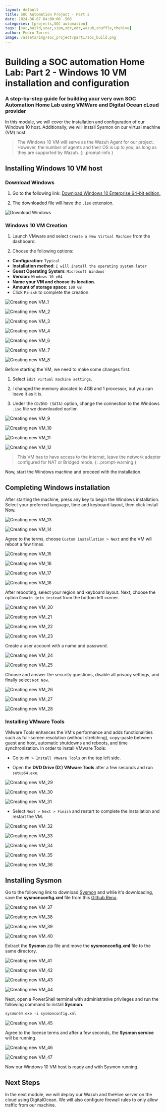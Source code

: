 ```yaml
---
layout: default
title: SOC Automation Project - Part 2
date: 2024-06-07 04:00:00 -500
categories: [projects,SOC automation]
tags: [soc,build,soar,siem,xdr,edr,wazuh,shuffle,thehive]
author: Pedro Torres
image: /assets/img/soc_project/part1/soc_build.png
---
```


# Building a SOC automation Home Lab: Part 2 - Windows 10 VM installation and configuration 

### A step-by-step guide for building your very own SOC Automation Home Lab using VMWare and Digital Ocean cLoud provider

In this module, we will cover the installation and configuration of our Windows 10 host. Additionally, we will install Sysmon on our virtual machine (VM) host.

> The Windows 10 VM will serve as the Wazuh Agent for our project. However, the number of agents and their OS is up to you, as long as they are supported by Wazuh.
{: .prompt-info }

## Installing Windows 10 VM host

### Download Windows

1. Go to the following link: [Download Windows 10 Enterprise 64-bit edition.][1]

2. The downloaded file will have the `.iso` extension.

![Download Windows](/assets/img/soc_project/part2/000.png)

### Windows 10 VM Creation

1. Launch VMware and select `Create a New Virtual Machine` from the dashboard.

2. Choose the following options:

* **Configuration**: `Typical`
* **Installation method**: `I will install the operating system later`
* **Guest Operating System**: `Microsoft Windows`
* **Version**: `Windows 10 x64`
* **Name your VM and choose its location.**
* **Amount of storage space**: `100 GB`
* Click `Finish` to complete the creation.

![Creating new VM_1](/assets/img/soc_project/part2/001.png)

![Creating new VM_2](/assets/img/soc_project/part2/002.png)

![Creating new VM_3](/assets/img/soc_project/part2/003.png)

![Creating new VM_4](/assets/img/soc_project/part2/004.png)

![Creating new VM_6](/assets/img/soc_project/part2/006.png)

![Creating new VM_7](/assets/img/soc_project/part2/007.png)

![Creating new VM_8](/assets/img/soc_project/part2/008.png)

Before starting the VM, we need to make some changes first.

1. Select `Edit virtual machine settings`.

2. I changed the memory alocated to 4GB and 1 processor, but you can leave it as it is.

3. Under the `CD/DVD (SATA)` option, change the connection to the Windows `.iso` file we downloaded earlier.

![Creating new VM_9](/assets/img/soc_project/part2/009.png)

![Creating new VM_10](/assets/img/soc_project/part2/010.png)

![Creating new VM_11](/assets/img/soc_project/part2/011.png)

![Creating new VM_12](/assets/img/soc_project/part2/012.png)

> This VM has to have access to the internet, leave the network adapter configured for NAT or Bridged mode.
{: .prompt-warning }

Now, start the Windows machine and proceed with the installation.

## Completing Windows installation

After starting the machine, press any key to begin the Windows installation.
Select your preferred language, time and keyboard layout, then click Install Now.

![Creating new VM_13](/assets/img/soc_project/part2/013.png)

![Creating new VM_14](/assets/img/soc_project/part2/014.png)

Agree to the terms, choose `Custom installation > Next` and the VM will reboot a few times.

![Creating new VM_15](/assets/img/soc_project/part2/015.png)

![Creating new VM_16](/assets/img/soc_project/part2/016.png)

![Creating new VM_17](/assets/img/soc_project/part2/017.png)

![Creating new VM_18](/assets/img/soc_project/part2/018.png)

After rebooting, select your region and keyboard layout. Next, choose the option `Domain join instead` from the bottom left corner.

![Creating new VM_20](/assets/img/soc_project/part2/020.png)

![Creating new VM_21](/assets/img/soc_project/part2/021.png)

![Creating new VM_22](/assets/img/soc_project/part2/022.png)

![Creating new VM_23](/assets/img/soc_project/part2/023.png)

Create a user account with a name and password.

![Creating new VM_24](/assets/img/soc_project/part2/024.png)

![Creating new VM_25](/assets/img/soc_project/part2/025.png)

Choose and answer the security questions, disable all privacy settings, and finally select `Not Now`.

![Creating new VM_26](/assets/img/soc_project/part2/026.png)

![Creating new VM_27](/assets/img/soc_project/part2/027.png)

![Creating new VM_28](/assets/img/soc_project/part2/028.png)

### Installing VMware Tools

VMware Tools enhances the VM's performance and adds functionalities such as full-screen resolution (without stretching), copy-paste between guest and host, automatic shutdowns and reboots, and time synchronization. In order to install VMware Tools:

* Go to `VM > Install VMware Tools` on the top left side.

* Open the **DVD Drive (D:) VMware Tools** after a few seconds and run `setup64.exe`.

![Creating new VM_29](/assets/img/soc_project/part2/029.png)

![Creating new VM_30](/assets/img/soc_project/part2/030.png)

![Creating new VM_31](/assets/img/soc_project/part2/031.png)

* Select `Next > Next > Finish` and restart to complete the installation and restart the VM.

![Creating new VM_32](/assets/img/soc_project/part2/032.png)

![Creating new VM_33](/assets/img/soc_project/part2/033.png)

![Creating new VM_34](/assets/img/soc_project/part2/034.png)

![Creating new VM_35](/assets/img/soc_project/part2/035.png)

![Creating new VM_36](/assets/img/soc_project/part2/036.png)

## Installing Sysmon

Go to the following link to download [Sysmon][2] and while it's downloading, save the **sysmonconfig.xml** file from this [Github Repo][3].

![Creating new VM_37](/assets/img/soc_project/part2/037.png)

![Creating new VM_38](/assets/img/soc_project/part2/038.png)

![Creating new VM_39](/assets/img/soc_project/part2/039.png)

![Creating new VM_40](/assets/img/soc_project/part2/040.png)

Extract the **Sysmon** zip file and move the **sysmonconfig.xml** file to the same directory.

![Creating new VM_41](/assets/img/soc_project/part2/041.png)

![Creating new VM_42](/assets/img/soc_project/part2/042.png)

![Creating new VM_43](/assets/img/soc_project/part2/043.png)

![Creating new VM_44](/assets/img/soc_project/part2/044.png)

Next, open a PowerShell terminal with administrative privileges and run the following command to install **Sysmon**.

```ps
sysmon64.exe -i sysmonconfig.xml
```

![Creating new VM_45](/assets/img/soc_project/part2/045.png)

Agree to the license terms and after a few seconds, the **Sysmon service** will be running.

![Creating new VM_46](/assets/img/soc_project/part2/046.png)

![Creating new VM_47](/assets/img/soc_project/part2/047.png)

Now our Windows 10 VM host is ready and with Sysmon running.

## Next Steps

In the next module, we will deploy our Wazuh and theHive server on the cloud using DigitalOcean. We will also configure firewall rules to only allow traffic from our machine.


[1]: https://www.microsoft.com/en-us/evalcenter/download-windows-10-enterprise
[2]: https://learn.microsoft.com/pt-pt/sysinternals/downloads/sysmon
[3]: https://github.com/olafhartong/sysmon-modular